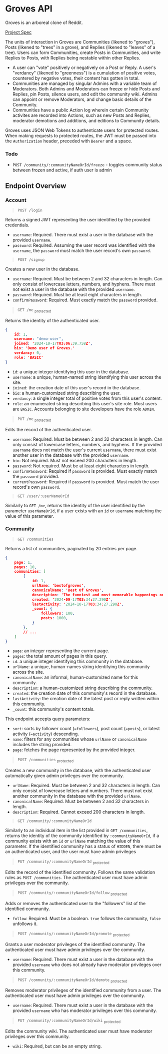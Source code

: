 # Groves API
Groves is an arboreal clone of Reddit.

[Project Spec](https://www.theodinproject.com/lessons/node-path-nodejs-odin-book)

The units of interaction in Groves are Communities (likened to "groves"), Posts (likened to "trees" in a grove), and Replies (likened to "leaves" of a tree). Users can form Communities, create Posts in Communities, and write Replies to Posts, with Replies being nestable within other Replies. 

- A user can "vote" positively or negatively on a Post or Reply. A user's "verdancy" (likened to "greenness") is a cumulation of positive votes, countered by negative votes, their content has gotten in total.
- Communities are managed by singular Admins with a variable team of Moderators. Both Admins and Moderators can freeze or hide Posts and Replies, pin Posts, silence users, and edit the community wiki. Admins can appoint or remove Moderators, and change basic details of the Community.
- Communities have a public Action log wherein certain Community activites are recorded into Actions, such as new Posts and Replies, moderator demotions and additions, and editions to Community details.

Groves uses JSON Web Tokens to authenticate users for protected routes. When making requests to protected routes, the JWT must be passed into the `Authorization` header, preceded with `Bearer` and a space.

### Todo

- `POST /community/:communityNameOrId/freeze` - toggles community status between frozen and active, if auth user is admin

## Endpoint Overview

### Account

> `POST /login`

Returns a signed JWT representing the user identified by the provided credentials.

- `username`: Required. There must exist a user in the database with the provided `username`.
- `password`: Required. Assuming the user record was identified with the `username`, the `password` must match the user record's own `password`.

> `POST /signup`

Creates a new user in the database.

- `username`: Required. Must be between 2 and 32 characters in length. Can only consist of lowercase letters, numbers, and hyphens. There must not exist a user in the database with the provided `username`.
- `password`: Required. Must be at least eight characters in length.
- `confirmPassword`: Required. Must exactly match the `password` provided.

> `GET /me` <sub>protected</sub>

Returns the identity of the authenticated user.

```json
{
    id: 1,
    username: "demo-user",
    joined: '2024-10-17T03:06:39.758Z',
    bio: 'Demo user of Groves.'
    verdancy: 0,
    role: 'BASIC'
}
```

- `id`: a unique integer identifying this user in the database.
- `username`: a unique, human-named string identifying this user across the site.
- `joined`: the creation date of this user's record in the database.
- `bio`: a human-customized string describing the user.
- `verdancy`: a single integer total of positive votes from this user's content.
- `role`: an enumerated string describing this user's site role. Most users are `BASIC`. Accounts belonging to site developers have the role `ADMIN`.

> `PUT /me` <sub>protected</sub> 

Edits the record of the authenticated user.

- `username`: Required. Must be between 2 and 32 characters in length. Can only consist of lowercase letters, numbers, and hyphens. If the provided `username` does not match the user's current `username`, there must exist another user in the database with the provided `username`.
- `bio`: Not required. Must not exceed 200 characters in length.
- `password`: Not required. Must be at least eight characters in length.
- `confirmPassword`: Required if `password` is provided. Must exactly match the `password` provided.
- `currentPassword`: Required if `password` is provided. Must match the user record's own `password`.

> `GET /user/:userNameOrId`

Similarly to `GET /me`, returns the identity of the user identified by the parameter `userNameOrId`, if a user exists with an `id` or `username` matching the value of this parameter.

### Community

> `GET /communities`

Returns a list of communities, paginated by 20 entries per page.

```json
{
    page: 1,
    pages: 10,
    communities: [
    	{
        	id: 1,
        	urlName: 'bestofgroves',
        	canonicalName: 'Best Of Groves',
        	description: 'The funniest and most memorable happenings on Groves.',
        	created: '2024-09-17T03:34:27.290Z',
        	lastActivity: '2024-10-17T03:34:27.290Z',
        	_count: {
            	followers: 100,
            	posts: 1000,
        	}
    	},
    	// ...
	]
}
```

- `page`: an integer representing the current page.
- `pages`: the total amount of pages in this query.
- `id`: a unique integer identifying this community in the database.
- `urlName`: a unique, human-names string identifying this community across the site.
- `canonicalName`: an informal, human-customized name for this community.
- `description`: a human-customized string describing the community.
- `created`: the creation date of this community's record in the database.
- `lastActivity`: the creation date of the latest post or reply written within this community.
- `_count`: this community's content totals.

This endpoint accepts query parameters:

- `sort`: sorts by follower count (`=followers`), post count (`=posts`), or latest activity (`=activity`) descending.
- `name`: filters for any communities whose `urlName` or `canonicalName` includes the string provided.
- `page`: fetches the page represented by the provided integer.

> `POST /communities` <sub>protected</sub> 

Creates a new community in the database, with the authenticated user automatically given admin privileges over the community.

- `urlName`: Required. Must be between 2 and 32 characters in length. Can only consist of lowercase letters and numbers. There must not exist another community in the database with the provided `urlName`.
- `canonicalName`: Required. Must be between 2 and 32 characters in length.
- `description`: Required. Cannot exceed 200 characters in length.

> `GET /community/:communityNameOrId`

Similarly to an individual item in the list provided in `GET /communities`, returns the identity of the community identified by `:communityNameOrId`, if a community exists with an `id` or `urlName` matching the value of this parameter. If the identified community has a status of `HIDDEN`, there must be an authenticated user, and the user must have admin privileges

> `PUT /community/:communityNameOrId`  <sub>protected</sub> 

Edits the record of the identified community. Follows the same validation rules as `POST /communities`. The authenticated user must have admin privileges over the community.

> `POST /community/:communityNameOrId/follow` <sub>protected</sub> 

Adds or removes the authenticated user to the "followers" list of the identified community.

- `follow`: Required. Must be a boolean. `true` follows the community, `false` unfollows it.

> `POST /community/:communityNameOrId/promote` <sub>protected</sub> 

Grants a user moderator privileges of the identified community. The authenticated user must have admin privileges over the community.

- `username`: Required. There must exist a user in the database with the provided `username` who does not already have moderator privileges over this community.

> `POST /community/:communityNameOrId/demote` <sub>protected</sub> 

Removes moderator privileges of the identified community from a user. The authenticated user must have admin privileges over the community.

- `username`: Required. There must exist a user in the database with the provided `username` who has moderator privileges over this community.

> `PUT /community/:communityNameOrId/wiki` <sub>protected</sub> 

Edits the community wiki. The authenticated user must have moderator privileges over this community.

- `wiki`: Required, but can be an empty string.